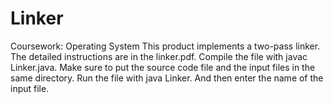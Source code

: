# Linker
Coursework: Operating System
This product implements a two-pass linker.
The detailed instructions are in the linker.pdf.
Compile the file with javac Linker.java.
Make sure to put the source code file and the input files in the same directory.
Run the file with java Linker. And then enter the name of the input file.
